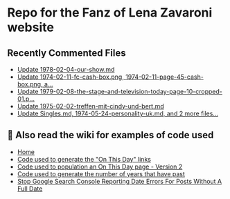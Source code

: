 # Repo for the Fanz of Lena Zavaroni website

## Recently Commented Files
<!-- BLOG-POST-LIST:START -->
- [Update 1978-02-04-our-show.md](https://github.com/FanzOfLenaZavaroni/fanzoflenazavaroni.github.io/commit/8e7b0c1cbe468cc8ca52428305ee0c5efe775e31)
- [Update 1974-02-11-fc-cash-box.png, 1974-02-11-page-45-cash-box.png, a…](https://github.com/FanzOfLenaZavaroni/fanzoflenazavaroni.github.io/commit/84fc07ac5ada5197c6388a3431195240c6d472ac)
- [Update 1979-02-08-the-stage-and-television-today-page-10-cropped-01.p…](https://github.com/FanzOfLenaZavaroni/fanzoflenazavaroni.github.io/commit/24fdca7a2681f8fdf8fdb43693ce0d1d5d466790)
- [Update 1975-02-02-treffen-mit-cindy-und-bert.md](https://github.com/FanzOfLenaZavaroni/fanzoflenazavaroni.github.io/commit/3e84328eb1b277cf4484b54af7342df93ed7769d)
- [Update Singles.md, 1974-05-24-personality-uk.md, and 2 more files...](https://github.com/FanzOfLenaZavaroni/fanzoflenazavaroni.github.io/commit/369197e3299cec02c3b41bf6561ed91094ea1656)
<!-- BLOG-POST-LIST:END -->

## :notebook: Also read the wiki for examples of code used
* [Home](https://github.com/FanzOfLenaZavaroni/fanzoflenazavaroni.github.io/wiki)
* [Code used to generate the "On This Day" links](https://github.com/FanzOfLenaZavaroni/fanzoflenazavaroni.github.io/wiki/On-This-Day-Code)
* [Code used to population an On This Day page - Version 2](https://github.com/FanzOfLenaZavaroni/fanzoflenazavaroni.github.io/wiki/Code-used-to-population-an-On-This-Day-page-%E2%80%90-Version-2)
* [Code used to generate the number of years that have past](https://github.com/FanzOfLenaZavaroni/fanzoflenazavaroni.github.io/wiki/Number-of-years-gone-by-code)
* [Stop Google Search Console Reporting Date Errors For Posts Without A Full Date](https://github.com/FanzOfLenaZavaroni/fanzoflenazavaroni.github.io/wiki/Stop-Google-Search-Console-Reporting-Date-Errors-For-Posts-Without-A-Full-Date)
